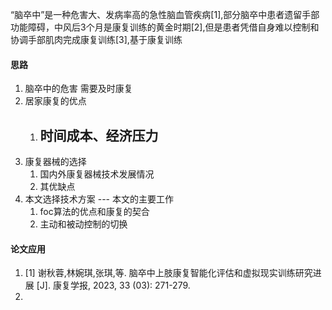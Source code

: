 “脑卒中”是一种危害大、发病率高的急性脑血管疾病[1],部分脑卒中患者遗留手部功能障碍，中风后3个月是康复训练的黄金时期[2],但是患者凭借自身难以控制和协调手部肌肉完成康复训练[3],基于康复训练



#### 思路
1. 脑卒中的危害   需要及时康复
2. 居家康复的优点
	1. 时间成本、经济压力
		- 
3. 康复器械的选择
	1. 国内外康复器械技术发展情况
	2. 其优缺点
4. 本文选择技术方案  --- 本文的主要工作
	1. foc算法的优点和康复的契合
	2. 主动和被动控制的切换

#### 论文应用
1.   [1]  谢秋蓉,林婉琪,张琪,等.  脑卒中上肢康复智能化评估和虚拟现实训练研究进展    [J].  康复学报,  2023,  33  (03):  271-279.  
2. 